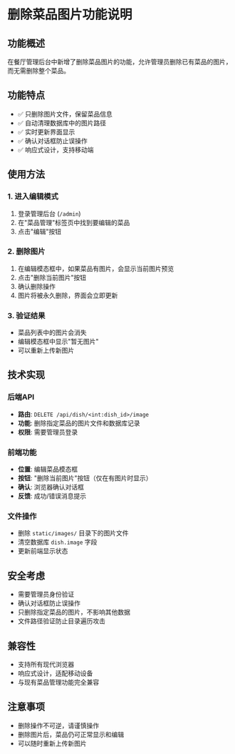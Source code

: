 # 删除菜品图片功能说明

## 功能概述
在餐厅管理后台中新增了删除菜品图片的功能，允许管理员删除已有菜品的图片，而无需删除整个菜品。

## 功能特点
- ✅ 只删除图片文件，保留菜品信息
- ✅ 自动清理数据库中的图片路径
- ✅ 实时更新界面显示
- ✅ 确认对话框防止误操作
- ✅ 响应式设计，支持移动端

## 使用方法

### 1. 进入编辑模式
1. 登录管理后台 (`/admin`)
2. 在"菜品管理"标签页中找到要编辑的菜品
3. 点击"编辑"按钮

### 2. 删除图片
1. 在编辑模态框中，如果菜品有图片，会显示当前图片预览
2. 点击"删除当前图片"按钮
3. 确认删除操作
4. 图片将被永久删除，界面会立即更新

### 3. 验证结果
- 菜品列表中的图片会消失
- 编辑模态框中显示"暂无图片"
- 可以重新上传新图片

## 技术实现

### 后端API
- **路由**: `DELETE /api/dish/<int:dish_id>/image`
- **功能**: 删除指定菜品的图片文件和数据库记录
- **权限**: 需要管理员登录

### 前端功能
- **位置**: 编辑菜品模态框
- **按钮**: "删除当前图片"按钮（仅在有图片时显示）
- **确认**: 浏览器确认对话框
- **反馈**: 成功/错误消息提示

### 文件操作
- 删除 `static/images/` 目录下的图片文件
- 清空数据库 `dish.image` 字段
- 更新前端显示状态

## 安全考虑
- 需要管理员身份验证
- 确认对话框防止误操作
- 只删除指定菜品的图片，不影响其他数据
- 文件路径验证防止目录遍历攻击

## 兼容性
- 支持所有现代浏览器
- 响应式设计，适配移动设备
- 与现有菜品管理功能完全兼容

## 注意事项
- 删除操作不可逆，请谨慎操作
- 删除图片后，菜品仍可正常显示和编辑
- 可以随时重新上传新图片



















